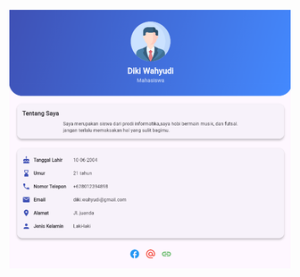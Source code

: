 
![image alt](https://github.com/Wahyudiki/2309106097_Diki-Wahyudi_Pemrograman-piranti-/blob/b211269729fa3ba1632d11d6ac47a677fcad84fa/Tugas%201.png)
